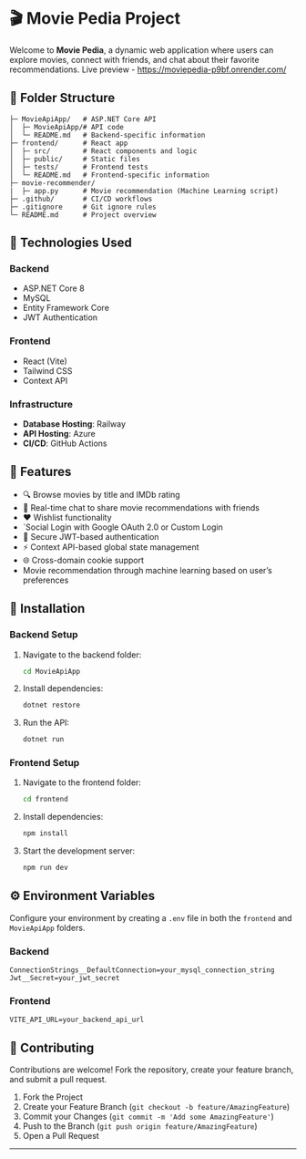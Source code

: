 # 🎬 Movie Pedia Project

Welcome to **Movie Pedia**, a dynamic web application where users can explore movies, connect with friends, and chat about their favorite recommendations.
Live preview - https://moviepedia-p9bf.onrender.com/
## 📁 Folder Structure

```
├─ MovieApiApp/   # ASP.NET Core API
│  ├─ MovieApiApp/# API code
│  └─ README.md   # Backend-specific information
├─ frontend/      # React app
│  ├─ src/        # React components and logic
│  ├─ public/     # Static files
│  ├─ tests/      # Frontend tests
│  └─ README.md   # Frontend-specific information
├─ movie-recommender/
|  ├─ app.py      # Movie recommendation (Machine Learning script)
├─ .github/       # CI/CD workflows
├─ .gitignore     # Git ignore rules
└─ README.md      # Project overview
```

## 🔑 Technologies Used
### Backend
- ASP.NET Core 8
- MySQL
- Entity Framework Core
- JWT Authentication

### Frontend
- React (Vite)
- Tailwind CSS
- Context API

### Infrastructure
- **Database Hosting**: Railway
- **API Hosting**: Azure
- **CI/CD**: GitHub Actions

## 🌟 Features
- 🔍 Browse movies by title and IMDb rating
- 💬 Real-time chat to share movie recommendations with friends
- ❤️ Wishlist functionality
- `Social Login with Google OAuth 2.0 or Custom Login
- 🔐 Secure JWT-based authentication 
- ⚡ Context API-based global state management
- 🌐 Cross-domain cookie support
- Movie recommendation through machine learning based on user’s preferences
## 🚀 Installation

### Backend Setup
1. Navigate to the backend folder:
   ```bash
   cd MovieApiApp
   ```
2. Install dependencies:
   ```bash
   dotnet restore
   ```
3. Run the API:
   ```bash
   dotnet run
   ```

### Frontend Setup
1. Navigate to the frontend folder:
   ```bash
   cd frontend
   ```
2. Install dependencies:
   ```bash
   npm install
   ```
3. Start the development server:
   ```bash
   npm run dev
   ```

## ⚙️ Environment Variables
Configure your environment by creating a `.env` file in both the `frontend` and `MovieApiApp` folders.

### Backend
```
ConnectionStrings__DefaultConnection=your_mysql_connection_string
Jwt__Secret=your_jwt_secret
```

### Frontend
```
VITE_API_URL=your_backend_api_url
```

## 🤝 Contributing
Contributions are welcome! Fork the repository, create your feature branch, and submit a pull request.

1. Fork the Project
2. Create your Feature Branch (`git checkout -b feature/AmazingFeature`)
3. Commit your Changes (`git commit -m 'Add some AmazingFeature'`)
4. Push to the Branch (`git push origin feature/AmazingFeature`)
5. Open a Pull Request

---
